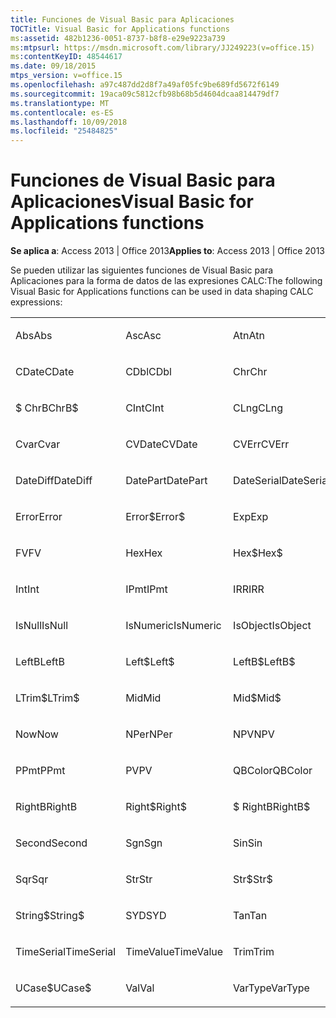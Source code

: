 ```yaml
---
title: Funciones de Visual Basic para Aplicaciones
TOCTitle: Visual Basic for Applications functions
ms:assetid: 482b1236-0051-8737-b8f8-e29e9223a739
ms:mtpsurl: https://msdn.microsoft.com/library/JJ249223(v=office.15)
ms:contentKeyID: 48544617
ms.date: 09/18/2015
mtps_version: v=office.15
ms.openlocfilehash: a97c487dd2d8f7a49af05fc9be689fd5672f6149
ms.sourcegitcommit: 19aca09c5812cfb98b68b5d4604dcaa814479df7
ms.translationtype: MT
ms.contentlocale: es-ES
ms.lasthandoff: 10/09/2018
ms.locfileid: "25484825"
---
```

# <a name="visual-basic-for-applications-functions"></a><span data-ttu-id="f1023-102">Funciones de Visual Basic para Aplicaciones</span><span class="sxs-lookup"><span data-stu-id="f1023-102">Visual Basic for Applications functions</span></span>


<span data-ttu-id="f1023-103">**Se aplica a**: Access 2013 | Office 2013</span><span class="sxs-lookup"><span data-stu-id="f1023-103">**Applies to**: Access 2013 | Office 2013</span></span>

<span data-ttu-id="f1023-104">Se pueden utilizar las siguientes funciones de Visual Basic para Aplicaciones para la forma de datos de las expresiones CALC:</span><span class="sxs-lookup"><span data-stu-id="f1023-104">The following Visual Basic for Applications functions can be used in data shaping CALC expressions:</span></span>

<table style="width:100%;">
<colgroup>
<col style="width: 16%" />
<col style="width: 16%" />
<col style="width: 16%" />
<col style="width: 16%" />
<col style="width: 16%" />
<col style="width: 16%" />
</colgroup>
<tbody>
<tr class="odd">
<td><p><span data-ttu-id="f1023-105">Abs</span><span class="sxs-lookup"><span data-stu-id="f1023-105">Abs</span></span></p></td>
<td><p><span data-ttu-id="f1023-106">Asc</span><span class="sxs-lookup"><span data-stu-id="f1023-106">Asc</span></span></p></td>
<td><p><span data-ttu-id="f1023-107">Atn</span><span class="sxs-lookup"><span data-stu-id="f1023-107">Atn</span></span></p></td>
<td><p><span data-ttu-id="f1023-108">CBool</span><span class="sxs-lookup"><span data-stu-id="f1023-108">CBool</span></span></p></td>
<td><p><span data-ttu-id="f1023-109">CByte</span><span class="sxs-lookup"><span data-stu-id="f1023-109">CByte</span></span></p></td>
<td><p><span data-ttu-id="f1023-110">CCur</span><span class="sxs-lookup"><span data-stu-id="f1023-110">CCur</span></span></p></td>
</tr>
<tr class="even">
<td><p><span data-ttu-id="f1023-111">CDate</span><span class="sxs-lookup"><span data-stu-id="f1023-111">CDate</span></span></p></td>
<td><p><span data-ttu-id="f1023-112">CDbl</span><span class="sxs-lookup"><span data-stu-id="f1023-112">CDbl</span></span></p></td>
<td><p><span data-ttu-id="f1023-113">Chr</span><span class="sxs-lookup"><span data-stu-id="f1023-113">Chr</span></span></p></td>
<td><p><span data-ttu-id="f1023-114">ChrB</span><span class="sxs-lookup"><span data-stu-id="f1023-114">ChrB</span></span></p></td>
<td><p><span data-ttu-id="f1023-115">ChrW</span><span class="sxs-lookup"><span data-stu-id="f1023-115">ChrW</span></span></p></td>
<td><p><span data-ttu-id="f1023-116">Chr$</span><span class="sxs-lookup"><span data-stu-id="f1023-116">Chr$</span></span></p></td>
</tr>
<tr class="odd">
<td><p><span data-ttu-id="f1023-117">$ ChrB</span><span class="sxs-lookup"><span data-stu-id="f1023-117">ChrB$</span></span></p></td>
<td><p><span data-ttu-id="f1023-118">CInt</span><span class="sxs-lookup"><span data-stu-id="f1023-118">CInt</span></span></p></td>
<td><p><span data-ttu-id="f1023-119">CLng</span><span class="sxs-lookup"><span data-stu-id="f1023-119">CLng</span></span></p></td>
<td><p><span data-ttu-id="f1023-120">Cos</span><span class="sxs-lookup"><span data-stu-id="f1023-120">Cos</span></span></p></td>
<td><p><span data-ttu-id="f1023-121">CSng</span><span class="sxs-lookup"><span data-stu-id="f1023-121">CSng</span></span></p></td>
<td><p><span data-ttu-id="f1023-122">CStr</span><span class="sxs-lookup"><span data-stu-id="f1023-122">CStr</span></span></p></td>
</tr>
<tr class="even">
<td><p><span data-ttu-id="f1023-123">Cvar</span><span class="sxs-lookup"><span data-stu-id="f1023-123">Cvar</span></span></p></td>
<td><p><span data-ttu-id="f1023-124">CVDate</span><span class="sxs-lookup"><span data-stu-id="f1023-124">CVDate</span></span></p></td>
<td><p><span data-ttu-id="f1023-125">CVErr</span><span class="sxs-lookup"><span data-stu-id="f1023-125">CVErr</span></span></p></td>
<td><p><span data-ttu-id="f1023-126">Date</span><span class="sxs-lookup"><span data-stu-id="f1023-126">Date</span></span></p></td>
<td><p><span data-ttu-id="f1023-127">Date$</span><span class="sxs-lookup"><span data-stu-id="f1023-127">Date$</span></span></p></td>
<td><p><span data-ttu-id="f1023-128">DateAdd</span><span class="sxs-lookup"><span data-stu-id="f1023-128">DateAdd</span></span></p></td>
</tr>
<tr class="odd">
<td><p><span data-ttu-id="f1023-129">DateDiff</span><span class="sxs-lookup"><span data-stu-id="f1023-129">DateDiff</span></span></p></td>
<td><p><span data-ttu-id="f1023-130">DatePart</span><span class="sxs-lookup"><span data-stu-id="f1023-130">DatePart</span></span></p></td>
<td><p><span data-ttu-id="f1023-131">DateSerial</span><span class="sxs-lookup"><span data-stu-id="f1023-131">DateSerial</span></span></p></td>
<td><p><span data-ttu-id="f1023-132">DateValue</span><span class="sxs-lookup"><span data-stu-id="f1023-132">DateValue</span></span></p></td>
<td><p><span data-ttu-id="f1023-133">Día</span><span class="sxs-lookup"><span data-stu-id="f1023-133">Day</span></span></p></td>
<td><p><span data-ttu-id="f1023-134">DDB</span><span class="sxs-lookup"><span data-stu-id="f1023-134">DDB</span></span></p></td>
</tr>
<tr class="even">
<td><p><span data-ttu-id="f1023-135">Error</span><span class="sxs-lookup"><span data-stu-id="f1023-135">Error</span></span></p></td>
<td><p><span data-ttu-id="f1023-136">Error$</span><span class="sxs-lookup"><span data-stu-id="f1023-136">Error$</span></span></p></td>
<td><p><span data-ttu-id="f1023-137">Exp</span><span class="sxs-lookup"><span data-stu-id="f1023-137">Exp</span></span></p></td>
<td><p><span data-ttu-id="f1023-138">Fix</span><span class="sxs-lookup"><span data-stu-id="f1023-138">Fix</span></span></p></td>
<td><p><span data-ttu-id="f1023-139">Format</span><span class="sxs-lookup"><span data-stu-id="f1023-139">Format</span></span></p></td>
<td><p><span data-ttu-id="f1023-140">Format$</span><span class="sxs-lookup"><span data-stu-id="f1023-140">Format$</span></span></p></td>
</tr>
<tr class="odd">
<td><p><span data-ttu-id="f1023-141">FV</span><span class="sxs-lookup"><span data-stu-id="f1023-141">FV</span></span></p></td>
<td><p><span data-ttu-id="f1023-142">Hex</span><span class="sxs-lookup"><span data-stu-id="f1023-142">Hex</span></span></p></td>
<td><p><span data-ttu-id="f1023-143">Hex$</span><span class="sxs-lookup"><span data-stu-id="f1023-143">Hex$</span></span></p></td>
<td><p><span data-ttu-id="f1023-144">Hour</span><span class="sxs-lookup"><span data-stu-id="f1023-144">Hour</span></span></p></td>
<td><p><span data-ttu-id="f1023-145">IIF</span><span class="sxs-lookup"><span data-stu-id="f1023-145">IIF</span></span></p></td>
<td><p><span data-ttu-id="f1023-146">InStr</span><span class="sxs-lookup"><span data-stu-id="f1023-146">InStr</span></span></p></td>
</tr>
<tr class="even">
<td><p><span data-ttu-id="f1023-147">Int</span><span class="sxs-lookup"><span data-stu-id="f1023-147">Int</span></span></p></td>
<td><p><span data-ttu-id="f1023-148">IPmt</span><span class="sxs-lookup"><span data-stu-id="f1023-148">IPmt</span></span></p></td>
<td><p><span data-ttu-id="f1023-149">IRR</span><span class="sxs-lookup"><span data-stu-id="f1023-149">IRR</span></span></p></td>
<td><p><span data-ttu-id="f1023-150">IsDate</span><span class="sxs-lookup"><span data-stu-id="f1023-150">IsDate</span></span></p></td>
<td><p><span data-ttu-id="f1023-151">IsEmpty</span><span class="sxs-lookup"><span data-stu-id="f1023-151">IsEmpty</span></span></p></td>
<td><p><span data-ttu-id="f1023-152">EsError</span><span class="sxs-lookup"><span data-stu-id="f1023-152">IsError</span></span></p></td>
</tr>
<tr class="odd">
<td><p><span data-ttu-id="f1023-153">IsNull</span><span class="sxs-lookup"><span data-stu-id="f1023-153">IsNull</span></span></p></td>
<td><p><span data-ttu-id="f1023-154">IsNumeric</span><span class="sxs-lookup"><span data-stu-id="f1023-154">IsNumeric</span></span></p></td>
<td><p><span data-ttu-id="f1023-155">IsObject</span><span class="sxs-lookup"><span data-stu-id="f1023-155">IsObject</span></span></p></td>
<td><p><span data-ttu-id="f1023-156">LCase</span><span class="sxs-lookup"><span data-stu-id="f1023-156">LCase</span></span></p></td>
<td><p><span data-ttu-id="f1023-157">LCase$</span><span class="sxs-lookup"><span data-stu-id="f1023-157">LCase$</span></span></p></td>
<td><p><span data-ttu-id="f1023-158">Left</span><span class="sxs-lookup"><span data-stu-id="f1023-158">Left</span></span></p></td>
</tr>
<tr class="even">
<td><p><span data-ttu-id="f1023-159">LeftB</span><span class="sxs-lookup"><span data-stu-id="f1023-159">LeftB</span></span></p></td>
<td><p><span data-ttu-id="f1023-160">Left$</span><span class="sxs-lookup"><span data-stu-id="f1023-160">Left$</span></span></p></td>
<td><p><span data-ttu-id="f1023-161">LeftB$</span><span class="sxs-lookup"><span data-stu-id="f1023-161">LeftB$</span></span></p></td>
<td><p><span data-ttu-id="f1023-162">Len</span><span class="sxs-lookup"><span data-stu-id="f1023-162">Len</span></span></p></td>
<td><p><span data-ttu-id="f1023-163">Log</span><span class="sxs-lookup"><span data-stu-id="f1023-163">Log</span></span></p></td>
<td><p><span data-ttu-id="f1023-164">LTrim</span><span class="sxs-lookup"><span data-stu-id="f1023-164">LTrim</span></span></p></td>
</tr>
<tr class="odd">
<td><p><span data-ttu-id="f1023-165">LTrim$</span><span class="sxs-lookup"><span data-stu-id="f1023-165">LTrim$</span></span></p></td>
<td><p><span data-ttu-id="f1023-166">Mid</span><span class="sxs-lookup"><span data-stu-id="f1023-166">Mid</span></span></p></td>
<td><p><span data-ttu-id="f1023-167">Mid$</span><span class="sxs-lookup"><span data-stu-id="f1023-167">Mid$</span></span></p></td>
<td><p><span data-ttu-id="f1023-168">Minute</span><span class="sxs-lookup"><span data-stu-id="f1023-168">Minute</span></span></p></td>
<td><p><span data-ttu-id="f1023-169">MIRR</span><span class="sxs-lookup"><span data-stu-id="f1023-169">MIRR</span></span></p></td>
<td><p><span data-ttu-id="f1023-170">Month</span><span class="sxs-lookup"><span data-stu-id="f1023-170">Month</span></span></p></td>
</tr>
<tr class="even">
<td><p><span data-ttu-id="f1023-171">Now</span><span class="sxs-lookup"><span data-stu-id="f1023-171">Now</span></span></p></td>
<td><p><span data-ttu-id="f1023-172">NPer</span><span class="sxs-lookup"><span data-stu-id="f1023-172">NPer</span></span></p></td>
<td><p><span data-ttu-id="f1023-173">NPV</span><span class="sxs-lookup"><span data-stu-id="f1023-173">NPV</span></span></p></td>
<td><p><span data-ttu-id="f1023-174">Oct</span><span class="sxs-lookup"><span data-stu-id="f1023-174">Oct</span></span></p></td>
<td><p><span data-ttu-id="f1023-175">Oct$</span><span class="sxs-lookup"><span data-stu-id="f1023-175">Oct$</span></span></p></td>
<td><p><span data-ttu-id="f1023-176">Pmt</span><span class="sxs-lookup"><span data-stu-id="f1023-176">Pmt</span></span></p></td>
</tr>
<tr class="odd">
<td><p><span data-ttu-id="f1023-177">PPmt</span><span class="sxs-lookup"><span data-stu-id="f1023-177">PPmt</span></span></p></td>
<td><p><span data-ttu-id="f1023-178">PV</span><span class="sxs-lookup"><span data-stu-id="f1023-178">PV</span></span></p></td>
<td><p><span data-ttu-id="f1023-179">QBColor</span><span class="sxs-lookup"><span data-stu-id="f1023-179">QBColor</span></span></p></td>
<td><p><span data-ttu-id="f1023-180">Rate</span><span class="sxs-lookup"><span data-stu-id="f1023-180">Rate</span></span></p></td>
<td><p><span data-ttu-id="f1023-181">RGB</span><span class="sxs-lookup"><span data-stu-id="f1023-181">RGB</span></span></p></td>
<td><p><span data-ttu-id="f1023-182">Right</span><span class="sxs-lookup"><span data-stu-id="f1023-182">Right</span></span></p></td>
</tr>
<tr class="even">
<td><p><span data-ttu-id="f1023-183">RightB</span><span class="sxs-lookup"><span data-stu-id="f1023-183">RightB</span></span></p></td>
<td><p><span data-ttu-id="f1023-184">Right$</span><span class="sxs-lookup"><span data-stu-id="f1023-184">Right$</span></span></p></td>
<td><p><span data-ttu-id="f1023-185">$ RightB</span><span class="sxs-lookup"><span data-stu-id="f1023-185">RightB$</span></span></p></td>
<td><p><span data-ttu-id="f1023-186">Rnd</span><span class="sxs-lookup"><span data-stu-id="f1023-186">Rnd</span></span></p></td>
<td><p><span data-ttu-id="f1023-187">RTrim</span><span class="sxs-lookup"><span data-stu-id="f1023-187">RTrim</span></span></p></td>
<td><p><span data-ttu-id="f1023-188">RTrim$</span><span class="sxs-lookup"><span data-stu-id="f1023-188">RTrim$</span></span></p></td>
</tr>
<tr class="odd">
<td><p><span data-ttu-id="f1023-189">Second</span><span class="sxs-lookup"><span data-stu-id="f1023-189">Second</span></span></p></td>
<td><p><span data-ttu-id="f1023-190">Sgn</span><span class="sxs-lookup"><span data-stu-id="f1023-190">Sgn</span></span></p></td>
<td><p><span data-ttu-id="f1023-191">Sin</span><span class="sxs-lookup"><span data-stu-id="f1023-191">Sin</span></span></p></td>
<td><p><span data-ttu-id="f1023-192">SLN</span><span class="sxs-lookup"><span data-stu-id="f1023-192">SLN</span></span></p></td>
<td><p><span data-ttu-id="f1023-193">Space</span><span class="sxs-lookup"><span data-stu-id="f1023-193">Space</span></span></p></td>
<td><p><span data-ttu-id="f1023-194">Space$</span><span class="sxs-lookup"><span data-stu-id="f1023-194">Space$</span></span></p></td>
</tr>
<tr class="even">
<td><p><span data-ttu-id="f1023-195">Sqr</span><span class="sxs-lookup"><span data-stu-id="f1023-195">Sqr</span></span></p></td>
<td><p><span data-ttu-id="f1023-196">Str</span><span class="sxs-lookup"><span data-stu-id="f1023-196">Str</span></span></p></td>
<td><p><span data-ttu-id="f1023-197">Str$</span><span class="sxs-lookup"><span data-stu-id="f1023-197">Str$</span></span></p></td>
<td><p><span data-ttu-id="f1023-198">StrComp</span><span class="sxs-lookup"><span data-stu-id="f1023-198">StrComp</span></span></p></td>
<td><p><span data-ttu-id="f1023-199">StrConv</span><span class="sxs-lookup"><span data-stu-id="f1023-199">StrConv</span></span></p></td>
<td><p><span data-ttu-id="f1023-200">String</span><span class="sxs-lookup"><span data-stu-id="f1023-200">String</span></span></p></td>
</tr>
<tr class="odd">
<td><p><span data-ttu-id="f1023-201">String$</span><span class="sxs-lookup"><span data-stu-id="f1023-201">String$</span></span></p></td>
<td><p><span data-ttu-id="f1023-202">SYD</span><span class="sxs-lookup"><span data-stu-id="f1023-202">SYD</span></span></p></td>
<td><p><span data-ttu-id="f1023-203">Tan</span><span class="sxs-lookup"><span data-stu-id="f1023-203">Tan</span></span></p></td>
<td><p><span data-ttu-id="f1023-204">Time</span><span class="sxs-lookup"><span data-stu-id="f1023-204">Time</span></span></p></td>
<td><p><span data-ttu-id="f1023-205">Time$</span><span class="sxs-lookup"><span data-stu-id="f1023-205">Time$</span></span></p></td>
<td><p><span data-ttu-id="f1023-206">Timer</span><span class="sxs-lookup"><span data-stu-id="f1023-206">Timer</span></span></p></td>
</tr>
<tr class="even">
<td><p><span data-ttu-id="f1023-207">TimeSerial</span><span class="sxs-lookup"><span data-stu-id="f1023-207">TimeSerial</span></span></p></td>
<td><p><span data-ttu-id="f1023-208">TimeValue</span><span class="sxs-lookup"><span data-stu-id="f1023-208">TimeValue</span></span></p></td>
<td><p><span data-ttu-id="f1023-209">Trim</span><span class="sxs-lookup"><span data-stu-id="f1023-209">Trim</span></span></p></td>
<td><p><span data-ttu-id="f1023-210">Trim$</span><span class="sxs-lookup"><span data-stu-id="f1023-210">Trim$</span></span></p></td>
<td><p><span data-ttu-id="f1023-211">TypeName</span><span class="sxs-lookup"><span data-stu-id="f1023-211">TypeName</span></span></p></td>
<td><p><span data-ttu-id="f1023-212">UCase</span><span class="sxs-lookup"><span data-stu-id="f1023-212">UCase</span></span></p></td>
</tr>
<tr class="odd">
<td><p><span data-ttu-id="f1023-213">UCase$</span><span class="sxs-lookup"><span data-stu-id="f1023-213">UCase$</span></span></p></td>
<td><p><span data-ttu-id="f1023-214">Val</span><span class="sxs-lookup"><span data-stu-id="f1023-214">Val</span></span></p></td>
<td><p><span data-ttu-id="f1023-215">VarType</span><span class="sxs-lookup"><span data-stu-id="f1023-215">VarType</span></span></p></td>
<td><p><span data-ttu-id="f1023-216">Weekday</span><span class="sxs-lookup"><span data-stu-id="f1023-216">Weekday</span></span></p></td>
<td><p><span data-ttu-id="f1023-217">Year</span><span class="sxs-lookup"><span data-stu-id="f1023-217">Year</span></span></p></td>
<td><p><br />
</p></td>
</tr>
</tbody>
</table>


